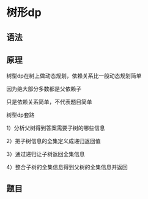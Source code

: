 # 树形dp

## 语法

## 原理

树型dp在树上做动态规划，依赖关系比一般动态规划简单

因为绝大部分多数都是父依赖子

只是依赖关系简单，不代表题目简单



树型dp套路

1）分析父树得到答案需要子树的哪些信息

2）把子树信息的全集定义成递归返回值

3）通过递归让子树返回全集信息

4）整合子树的全集信息得到父树的全集信息并返回

## 题目